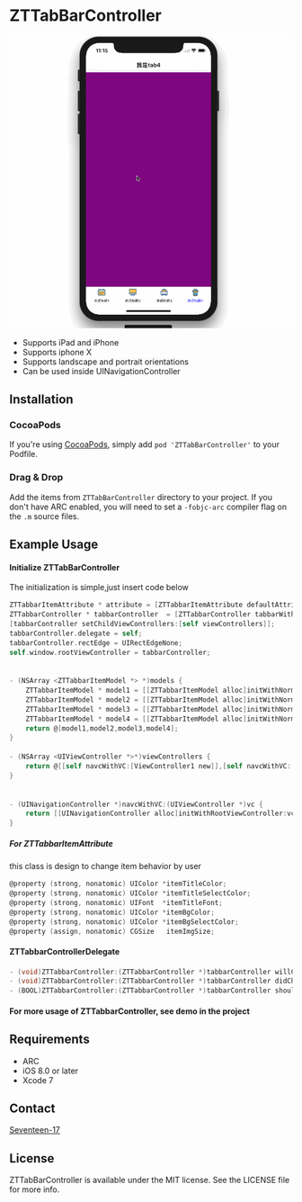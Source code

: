 # ZTTabBarController

[![iPad screenshot](Screenshots/iphone.gif)](Screenshots/iphone.png)


* Supports iPad and iPhone
* Supports iphone X 
* Supports landscape and portrait orientations
* Can be used inside UINavigationController


## Installation

### CocoaPods

If you're using [CocoaPods](http://www.cocoapods.org), simply add `pod 'ZTTabBarController'` to your Podfile.

### Drag & Drop

Add the items from `ZTTabBarController` directory to your project. If you don't have ARC enabled, you will need to set a `-fobjc-arc` compiler flag on the `.m` source files.

## Example Usage

#### Initialize ZTTabBarController

The initialization is simple,just insert code below

```objective-c
ZTTabbarItemAttribute * attribute = [ZTTabbarItemAttribute defaultAttribute];
ZTTabbarController * tabbarController  = [ZTTabbarController tabbarWithItemModels:[self models] ItemAppearce:attribute];
[tabbarController setChildViewControllers:[self viewControllers]];
tabbarController.delegate = self;
tabbarController.rectEdge = UIRectEdgeNone;
self.window.rootViewController = tabbarController;


- (NSArray <ZTTabbarItemModel *> *)models {
    ZTTabbarItemModel * model1 = [[ZTTabbarItemModel alloc]initWithNormalImageName:@"1_normal" andSelectImageName:@"1_select" andTitle:@"测试标题1"];
    ZTTabbarItemModel * model2 = [[ZTTabbarItemModel alloc]initWithNormalImageName:@"2_normal" andSelectImageName:@"2_select" andTitle:@"测试标题2"];
    ZTTabbarItemModel * model3 = [[ZTTabbarItemModel alloc]initWithNormalImageName:@"3_normal" andSelectImageName:@"3_select" andTitle:@"测试标题3"];
    ZTTabbarItemModel * model4 = [[ZTTabbarItemModel alloc]initWithNormalImageName:@"4_normal" andSelectImageName:@"4_select" andTitle:@"测试标题4"];
    return @[model1,model2,model3,model4];
}

- (NSArray <UIViewController *>*)viewControllers {
    return @[[self navcWithVC:[ViewController1 new]],[self navcWithVC:[ViewController2 new]],[self navcWithVC:[ViewController3 new]],[self navcWithVC:[ViewController4 new]]];
}


- (UINavigationController *)navcWithVC:(UIViewController *)vc {
    return [[UINavigationController alloc]initWithRootViewController:vc];
}

```

##### For ZTTabbarItemAttribute
this class is design to change item behavior by user 

```objective-c
@property (strong, nonatomic) UIColor *itemTitleColor;
@property (strong, nonatomic) UIColor *itemTitleSelectColor;
@property (strong, nonatomic) UIFont  *itemTitleFont;
@property (strong, nonatomic) UIColor *itemBgColor;
@property (strong, nonatomic) UIColor *itemBgSelectColor;
@property (assign, nonatomic) CGSize   itemImgSize;
```

#### ZTTabbarControllerDelegate
```objective-c
- (void)ZTTabbarController:(ZTTabbarController *)tabbarController willChangeSelectIndex:(NSInteger)selectIndex;
- (void)ZTTabbarController:(ZTTabbarController *)tabbarController didChangeSelectIndex:(NSInteger)selectIndex;
- (BOOL)ZTTabbarController:(ZTTabbarController *)tabbarController shouldChangeSelectIndex:(NSInteger)selectIndex;

```

#### For more usage of ZTTabbarController, see demo in the project 

## Requirements

* ARC
* iOS 8.0 or later
* Xcode 7

## Contact

[Seventeen-17](http://weibo.com/seventeen1717171717)   

## License

ZTTabBarController is available under the MIT license. See the LICENSE file for more info.
